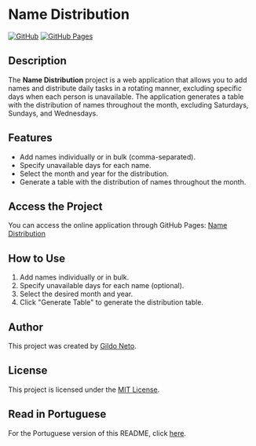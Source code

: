 # Name Distribution

[![GitHub](https://img.shields.io/badge/GitHub-Repository-blue)](https://github.com/gildoneto/daily-rotation)
[![GitHub Pages](https://img.shields.io/badge/GitHub-Pages-brightgreen)](https://gildoneto.github.io/daily-rotation/)

## Description

The **Name Distribution** project is a web application that allows you to add names and distribute daily tasks in a rotating manner, excluding specific days when each person is unavailable. The application generates a table with the distribution of names throughout the month, excluding Saturdays, Sundays, and Wednesdays.

## Features

- Add names individually or in bulk (comma-separated).
- Specify unavailable days for each name.
- Select the month and year for the distribution.
- Generate a table with the distribution of names throughout the month.

## Access the Project

You can access the online application through GitHub Pages: [Name Distribution](https://gildoneto.github.io/daily-rotation/)

## How to Use

1. Add names individually or in bulk.
2. Specify unavailable days for each name (optional).
3. Select the desired month and year.
4. Click "Generate Table" to generate the distribution table.

## Author

This project was created by [Gildo Neto](https://github.com/gildoneto).

## License

This project is licensed under the [MIT License](LICENSE).

## Read in Portuguese

For the Portuguese version of this README, click [here](README-pt-BR.md).